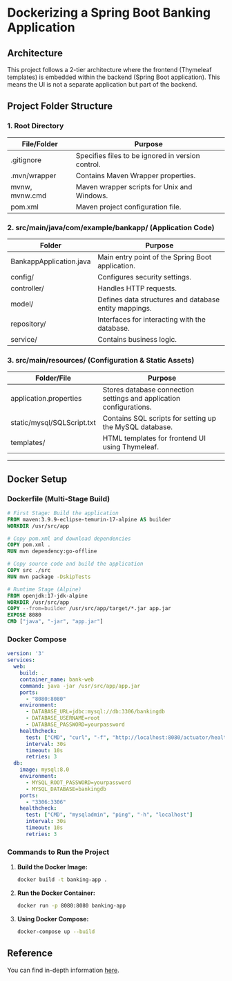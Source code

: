 # Dockerizing a Spring Boot Banking Application

## Architecture

This project follows a 2-tier architecture where the frontend (Thymeleaf templates) is embedded within the backend (Spring Boot application). This means the UI is not a separate application but part of the backend.

## Project Folder Structure

### 1. Root Directory

| File/Folder      | Purpose                                                                 |
|------------------|-------------------------------------------------------------------------|
| .gitignore       | Specifies files to be ignored in version control.                      |
| .mvn/wrapper     | Contains Maven Wrapper properties.                                      |
| mvnw, mvnw.cmd   | Maven wrapper scripts for Unix and Windows.                             |
| pom.xml          | Maven project configuration file.                                       |

### 2. src/main/java/com/example/bankapp/ (Application Code)

| Folder                        | Purpose                                                                 |
|-------------------------------|-------------------------------------------------------------------------|
| BankappApplication.java       | Main entry point of the Spring Boot application.                        |
| config/                       | Configures security settings.                                           |
| controller/                   | Handles HTTP requests.                                                  |
| model/                        | Defines data structures and database entity mappings.                   |
| repository/                   | Interfaces for interacting with the database.                           |
| service/                      | Contains business logic.                                                |

### 3. src/main/resources/ (Configuration & Static Assets)

| Folder/File               | Purpose                                                                 |
|---------------------------|-------------------------------------------------------------------------|
| application.properties    | Stores database connection settings and application configurations.     |
| static/mysql/SQLScript.txt| Contains SQL scripts for setting up the MySQL database.                 |
| templates/                | HTML templates for frontend UI using Thymeleaf.                         |


---
## Docker Setup

### Dockerfile (Multi-Stage Build)

```dockerfile
# First Stage: Build the application
FROM maven:3.9.9-eclipse-temurin-17-alpine AS builder
WORKDIR /usr/src/app

# Copy pom.xml and download dependencies
COPY pom.xml .
RUN mvn dependency:go-offline

# Copy source code and build the application
COPY src ./src
RUN mvn package -DskipTests

# Runtime Stage (Alpine)
FROM openjdk:17-jdk-alpine
WORKDIR /usr/src/app
COPY --from=builder /usr/src/app/target/*.jar app.jar
EXPOSE 8080
CMD ["java", "-jar", "app.jar"]
```

### Docker Compose

```yaml
version: '3'
services:
  web:
    build: .
    container_name: bank-web
    command: java -jar /usr/src/app/app.jar
    ports:
      - "8080:8080"
    environment:
      - DATABASE_URL=jdbc:mysql://db:3306/bankingdb
      - DATABASE_USERNAME=root
      - DATABASE_PASSWORD=yourpassword
    healthcheck:
      test: ["CMD", "curl", "-f", "http://localhost:8080/actuator/health"]
      interval: 30s
      timeout: 10s
      retries: 3
  db:
    image: mysql:8.0
    environment:
      - MYSQL_ROOT_PASSWORD=yourpassword
      - MYSQL_DATABASE=bankingdb
    ports:
      - "3306:3306"
    healthcheck:
      test: ["CMD", "mysqladmin", "ping", "-h", "localhost"]
      interval: 30s
      timeout: 10s
      retries: 3
```

### Commands to Run the Project

1. **Build the Docker Image:**
   ```sh
   docker build -t banking-app .
   ```

2. **Run the Docker Container:**
   ```sh
   docker run -p 8080:8080 banking-app
   ```

3. **Using Docker Compose:**
   ```sh
   docker-compose up --build
   ```

## Reference

You can find in-depth information [here](Dockerization.md).